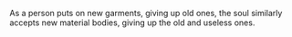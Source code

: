 As a person puts on new garments, giving up old ones, the soul similarly accepts new material bodies, giving up the old and useless ones.